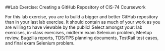 ##Lab Exercise: Creating a GitHub Repository of CIS-74 Coursework

For this lab exercise, you are to build a bigger and better GitHub repository than in your last lab exercise. It should contain as much of your work as you are willing to have viewable by the public! Select amongst your: lab exercises, in-class exercises, midterm exam Selenium problem, Meetup review, Bugzilla reports, TDS/TPS planning documents, TestRail test cases, and final exam Selenium problem. 
